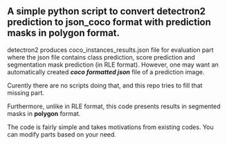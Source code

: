 ## A simple python script to convert detectron2 prediction to json_coco format with prediction masks in polygon format.


detectron2 produces coco_instances_results.json file for evaluation part where the json file contains class prediction, score prediction and segmentation mask prediction (in RLE format). However, one may want an automatically created **_coco formatted json_** file of a prediction image. 

Curently there are no scripts doing that, and this repo tries to fill that missing part.

Furthermore, unlike in RLE format, this code presents results in segmented masks in **polygon** format.

The code is fairly simple and takes motivations from existing codes. You can modify parts based on your need.
